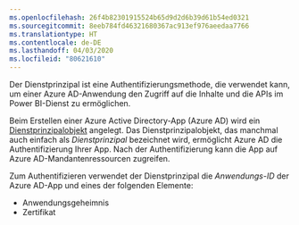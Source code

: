 ```yaml
---
ms.openlocfilehash: 26f4b82301915524b65d9d2d6b39d61b54ed0321
ms.sourcegitcommit: 8eeb784fd46321680367ac913ef976aeedaa7766
ms.translationtype: HT
ms.contentlocale: de-DE
ms.lasthandoff: 04/03/2020
ms.locfileid: "80621610"
---
```

Der Dienstprinzipal ist eine Authentifizierungsmethode, die verwendet kann, um einer Azure AD-Anwendung den Zugriff auf die Inhalte und die APIs im Power BI-Dienst zu ermöglichen.

Beim Erstellen einer Azure Active Directory-App (Azure AD) wird ein [Dienstprinzipalobjekt](https://docs.microsoft.com/azure/active-directory/develop/app-objects-and-service-principals#service-principal-object) angelegt. Das Dienstprinzipalobjekt, das manchmal auch einfach als *Dienstprinzipal* bezeichnet wird, ermöglicht Azure AD die Authentifizierung Ihrer App. Nach der Authentifizierung kann die App auf Azure AD-Mandantenressourcen zugreifen.

Zum Authentifizieren verwendet der Dienstprinzipal die *Anwendungs-ID* der Azure AD-App und eines der folgenden Elemente:
* Anwendungsgeheimnis
* Zertifikat